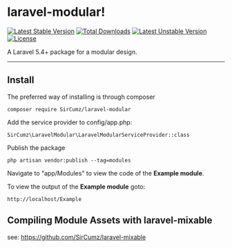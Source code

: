 laravel-modular!
===================
[![Latest Stable Version](https://poser.pugx.org/SirCumz/laravel-modular/v/stable)](https://packagist.org/packages/SirCumz/laravel-modular) [![Total Downloads](https://poser.pugx.org/SirCumz/laravel-modular/downloads)](https://packagist.org/packages/SirCumz/laravel-modular) [![Latest Unstable Version](https://poser.pugx.org/SirCumz/laravel-modular/v/unstable)](https://packagist.org/packages/SirCumz/laravel-modular) [![License](https://poser.pugx.org/SirCumz/laravel-modular/license)](https://packagist.org/packages/SirCumz/laravel-modular)

A Laravel 5.4+ package for a modular design.

----------

Install
-------
The preferred way of installing is through composer

    composer require SirCumz/laravel-modular

Add the service provider to config/app.php:

    SirCumz\LaravelModular\LaravelModularServiceProvider::class

Publish the package

    php artisan vendor:publish --tag=modules

Navigate to "app/Modules" to view the code of the **Example module**.

To view the output of the **Example module** goto:

    http://localhost/Example


Compiling Module Assets with laravel-mixable
-------

see: https://github.com/SirCumz/laravel-mixable
